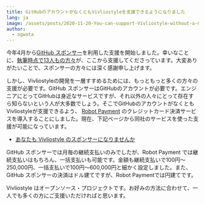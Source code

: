```yaml
---
title: GitHubのアカウントがなくともVivliostyleを支援できるようになりました
lang: ja
image: /assets/posts/2020-11-20-You-can-support-Vivliostyle-without-a-GitHub-account/2020-11-20-You-can-support-Vivliostyle-without-a-GitHub-account.png
author:
  - ogwata
---
```

今年4月から[GitHub スポンサー<i class="mdi mdi-open-in-new"></i>](https://github.com/sponsors/vivliostyle)を利用した支援を開始しました。幸いなことに、[執筆時点で13人もの方々](https://vivliostyle.org/ja/sponsors/#%E3%82%B9%E3%83%9D%E3%83%B3%E3%82%B5%E3%83%BC%E4%B8%80%E8%A6%A7)が、ここから支援してくださっています。大変ありがたいことで、スポンサーの方々には深く感謝申し上げます。

しかし、Vivliostyleの開発を一層すすめるためには、もっともっと多くの方々の支援が必要です。GitHub スポンサーはGitHubのアカウントが必要です。エンジニアにとってGitHubは身近なサービスですが、それ以外の人々にとって存在すら知らないという人が大多数でしょう。そこでGitHubのアカウントがなくともVivliostyleが支援できるよう、 [Robot Payment<i class="mdi mdi-open-in-new"></i>](https://www.robotpayment.co.jp/) のクレジットカード決済サービスを導入することにしました。現在、下記ページから同社のサービスを使った支援が可能になっています。

- [あなたも Vivliostyle のスポンサーになりませんか](https://vivliostyle.org/ja/sponsors/)

GitHub スポンサーでは月毎の継続支払いのみでしたが、Robot Payment では継続支払いはもちろん、一括支払いも可能です。金額も継続支払いで100円〜250,000円、一括支払いで100円〜600,000円と細かく設定しました。また、GitHub スポンサーの決済はドル建てですが、Robot Paymentでは円建てです。

Vivliostyle はオープンソース・プロジェクトです。お好みの方法に合わせて、一人でも多くの方にご支援いただければと思います。
